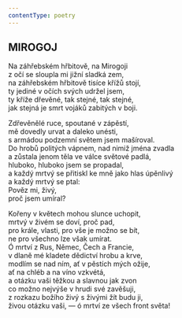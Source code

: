 ```yaml
---
contentType: poetry
---
```


<section>

## MIROGOJ  

Na záhřebském hřbitově, na Mirogoji  
z očí se sloupla mi jižní sladká zem,  
na záhřebském hřbitově tisíce křížů stojí,  
ty jediné v očích svých udržel jsem,  
ty kříže dřevěné, tak stejné, tak stejné,  
jak stejná je smrt vojáků zabitých v boji.  

Zdřevěnělé ruce, spoutané v zápěstí,  
mě dovedly urvat a daleko unésti,  
s armádou podzemní světem jsem mašíroval.  
Do hrobů politých vápnem, nad nimiž jména zvadla  
a zůstala jenom těla ve válce světové padlá,  
hluboko, hluboko jsem se propadal,  
a každý mrtvý se přitiskl ke mně jako hlas úpěnlivý  
a každý mrtvý se ptal:  
Pověz mi, živý,  
proč jsem umíral?  

Kořeny v květech mohou slunce uchopit,  
mrtvý v živém se doví, proč pad,  
pro krále, vlasti, pro vše je možno se bít,  
ne pro všechno lze však umírat.  
Ó mrtví z Rus, Němec, Čech a Francie,  
v dlaně mé kladete dědictví hrobu a krve,  
modlím se nad ním, ať v pěstích mých ožije,  
ať na chléb a na víno vzkvétá,  
a otázku vaši těžkou a slavnou jak zvon  
co možno nejvýše v hrudi své zavěšuji,  
z rozkazu božího živý s živými žít budu ji,  
živou otázku vaši, — ó mrtví ze všech front světa!

</section>
